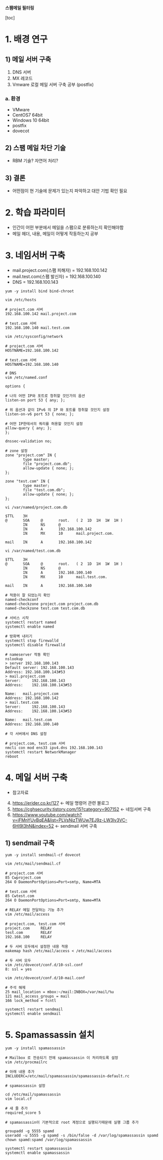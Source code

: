 **스팸메일 필터링**

[toc]

# 1. 배경 연구

## 1) 메일 서버 구축

1. DNS 서버
2. MX 레코드
3. Vmware 로컬 메일 서버 구축 공부 (postfix)

### a. 환경

* VMware
* CentOS7 64bit
* Windows 10 64bit
* postfix
* dovecot

## 2) 스팸 메일 차단 기술

- RBM 기술? 자연어 처리?

## 3) 결론

* 어떤점이 현 기술에 문제가 있는지 파악하고 대안 기법 확인 필요

# 2. 학습 파라미터

* 인간이 어떤 부분에서 메일을 스팸으로 분류하는지 확인해야함
* 메일 헤더, 내용, 메일이 어떻게 작동하는지 공부

# 3. 네임서버 구축

* mail.project.com(스팸 피해자) = 192.168.100.142
* mail.test.com(스팸 발신자) = 192.168.100.140
* DNS = 192.168.100.143

```
yum -y install bind bind-chroot
```

```
vim /etc/hosts

# project.com 서버
192.168.100.142 mail.project.com

# test.com 서버
192.168.100.140 mail.test.com
```

```
vim /etc/sysconfig/network

# project.com 서버
HOSTNAME=192.168.100.142

# test.com 서버
HOSTNAME=192.168.100.140
```

```
# DNS
vim /etc/named.conf

options {

# 나의 어떤 IP와 포트로 청취할 것인가의 옵션
listen-on port 53 { any; };

# 위 옵션과 같이 IPv6 의 IP 와 포트를 청취할 것인지 설정
listen-on-v6 port 53 { none; };

# 어떤 IP한테서의 쿼리를 허용할 것인지 설정
allow-query { any; };
};

dnssec-validation no;

# zone 설정
zone "project.com" IN {
        type master;
        file "project.com.db";
        allow-update { none; };
};

zone "test.com" IN {
        type master;
        file "test.com.db";
        allow-update { none; };
};
```

```
vi /var/named/project.com.db

$TTL    3H
@       SOA     @       root.   ( 2  1D  1H  1W  1H )
        IN      NS      @
        IN      A       192.168.100.142
        IN      MX      10      mail.project.com.

mail    IN      A       192.168.100.142
```

```
vi /var/named/test.com.db

$TTL    3H
@       SOA     @       root.   ( 2  1D  1H  1W  1H )
        IN      NS      @
        IN      A       192.168.100.140
        IN      MX      10      mail.test.com.

mail    IN      A       192.168.100.140
```

```
# 적용이 잘 되었는지 확인
named-checkconf
named-checkzone project.com project.com.db
named-checkzone test.com test.com.db
```

```
# 서비스 시작
systemctl restart named
systemctl enable named
```

```
# 방화벽 내리기
systemctl stop firewalld
systemctl disable firewalld
```

```
# nameserver 작동 확인
nslookup
> server 192.168.100.143
Default server: 192.168.100.143
Address: 192.168.100.143#53
> mail.project.com
Server:		192.168.100.143
Address:	192.168.100.143#53

Name:	mail.project.com
Address: 192.168.100.142
> mail.test.com
Server:		192.168.100.143
Address:	192.168.100.143#53

Name:	mail.test.com
Address: 192.168.100.140
```

```
# 각 서버에서 DNS 설정

# project.com, test.com 서버
nmcli con mod ens33 ipv4.dns 192.168.100.143
systemctl restart NetworkManager
reboot
```



# 4. 메일 서버 구축

* 참고자료

4. https://erider.co.kr/127 <- 메일 명령어 관련 블로그
5. https://cghsecurity.tistory.com/15?category=907152 <- 네임서버 구축
3. https://www.youtube.com/watch?v=iFMnYUvBqEA&list=PLVsNizTWUw7EJ9z-LW3lv3VC-6HI9I3hN&index=52 <- sendmail 서버 구축

## 1) sendmail 구축

```
yum -y install sendmail-cf dovecot
```

```
vim /etc/mail/sendmail.cf

# project.com 서버
85 Cwproject.com
264 O DaemonPortOptions=Port=smtp, Name=MTA

# test.com 서버
85 Cwtest.com
264 O DaemonPortOptions=Port=smtp, Name=MTA
```

```
# RELAY 메일 전달하는 기능 추가
vim /etc/mail/access

# project.com, test.com 서버
project.com     RELAY
test.com        RELAY
192.168.100     RELAY

# 두 서버 모두에서 설정한 내용 적용
makemap hash /etc/mail/access < /etc/mail/access
```

```
# 두 서버 모두
vim /etc/dovecot/conf.d/10-ssl.conf
8: ssl = yes
```

```
vim /etc/dovecot/conf.d/10-mail.conf

# 주석 해제
25 mail_location = mbox:~/mail:INBOX=/var/mail/%u
121 mail_access_groups = mail
166 lock_method = fcntl
```

```
systemctl restart sendmail
systemctl enable sendmail
```

# 5. Spamassassin 설치

```
yum -y install spamassassin
```

```
# Mailbox 로 전송되기 전에 spamassassin 이 처리하도록 설정
vim /etc/procmailrc

# 아래 내용 추가
INCLUDERC=/etc/mail/spamassassin/spamassassin-default.rc
```

```
# spamassassin 설정

cd /etc/mail/spamassassin
vim local.cf

# 새 줄 추가
required_score 5
```

```
# spamassassin이 기본적으로 root 계정으로 실행되기때문에 실행 그룹 추가

groupadd -g 5555 spamd
useradd -u 5555 -g spamd -s /bin/false -d /var/log/spamassassin spamd
chown spamd:spamd /var/log/spamassassin
```

```
systemctl restart spamassassin
systemctl enable spamassassin
```

